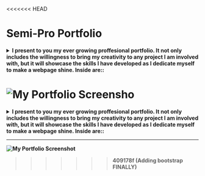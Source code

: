 <<<<<<< HEAD

# <strong>Semi-Pro Portfolio<strong>
<p>
<details>
<summary>I present to you my ever growing proffesional portfolio. It not only includes the willingness to bring my creativity to any project I am involved with, but it will showcase the skills I have developed as I dedicate myself to make a webpage shine. Inside are::</summary>
 <p> - About Me - This will soon include an actual bio regarding my unique skills I bring to the table.</p>
 <p> - Work - Items I have already worked on, but with some room that shows I intend to continue growing and adding.</p>
 <p> - Contact Me - Here are various methods to get in touch with me</p>
 <p> - Links - This are going to incorporate various links that will show my resume and professional contacts.</p>

</details>
</p>


![My Portfolio Screensho](https://github.com/Govepitr/portfolio-challenge/blob/main/Assets/images/Portfolio.png "Screenshot")
=======
<p>
<details>
<summary>I present to you my ever growing proffesional portfolio. It not only includes the willingness to bring my creativity to any project I am involved with, but it will showcase the skills I have developed as I dedicate myself to make a webpage shine. Inside are::</summary>
 <p> - About Me - This will soon include an actual bio regarding my unique skills I bring to the table.</p>
 <p> - SWork - Items I have already worked on, but with some room that shows I intend to continue growing and adding.</p>
 <p> - Contact Me - Here are various methods to get in touch with me</p>
 <p> - Links - This are going to incorporate various links that will show my resume and professional contacts.</p>

</details>
</p>

---
![My Portfolio Screenshot](https://govepitr.github.io/portfolio-challenge/assets/images/Portfolio.png "Screenshot")
>>>>>>> 409178f (Adding bootstrap FINALLY)
